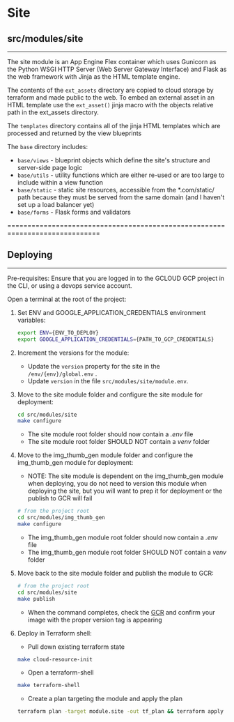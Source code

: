 # Site
## src/modules/site
-------------------------------------------------------------------
The site module is an App Engine Flex container which uses Gunicorn as the Python WSGI HTTP Server (Web Server Gateway Interface) and Flask as the web framework with Jinja as the HTML template engine.

The contents of the `ext_assets` directory are copied to cloud storage by terraform and made public to the web. To embed an external asset in an HTML template use the `ext_asset()` jinja macro with the objects relative path in the ext_assets directory.

The `templates` directory contains all of the jinja HTML templates which are processed and returned by the view blueprints

The `base` directory includes:

- `base/views` - blueprint objects which define the site's structure and server-side page logic
- `base/utils` - utility functions which are either re-used or are too large to include within a view function
- `base/static` - static site resources, accessible from the *.com/static/ path because they must be served from the same domain (and I haven't set up a load balancer yet)
- `base/forms` - Flask forms and validators

=============================================================================

## Deploying
-------------------------------------------------------------------
Pre-requisites: 
Ensure that you are logged in to the GCLOUD GCP project in the CLI, or using a devops service account.

Open a terminal at the root of the project:
1. Set ENV and GOOGLE_APPLICATION_CREDENTIALS environment variables:
    ```bash
    export ENV={ENV_TO_DEPLOY}
    export GOOGLE_APPLICATION_CREDENTIALS={PATH_TO_GCP_CREDENTIALS}
    ```

2. Increment the versions for the module:
    * Update the `version` property for the site in the `/env/{env}/global.env` .
    * Update `version` in the file `src/modules/site/module.env`. 

3. Move to the site module folder and configure the site module for deployment:
    ```bash
    cd src/modules/site
    make configure
    ```
    * The site module root folder should now contain a *.env* file
    * The site module root folder SHOULD NOT contain a *venv* folder

4. Move to the img_thumb_gen module folder and configure the img_thumb_gen module for deployment:
    * NOTE: The site module is dependent on the img_thumb_gen module when deploying, you do not need to version this module when deploying the site, but you will want to prep it for deployment or the publish to GCR will fail
    ```bash
    # from the project root
    cd src/modules/img_thumb_gen
    make configure
    ```
    * The img_thumb_gen module root folder should now contain a *.env* file
    * The img_thumb_gen module root folder SHOULD NOT contain a *venv* folder

5. Move back to the site module folder and publish the module to GCR:
    ```bash
    # from the project root
    cd src/modules/site
    make publish
    ```
    * When the command completes, check the [GCR](https://console.cloud.google.com/gcr/images/caendr/global/caendr-site?authuser=1&project=caendr) and confirm your image with the proper version tag is appearing

6. Deploy in Terraform shell:
    * Pull down existing terraform state
    ```bash
    make cloud-resource-init
    ```
    * Open a terraform-shell
    ```bash
    make terraform-shell
    ```
    * Create a plan targeting the module and apply the plan
    ```bash
    terraform plan -target module.site -out tf_plan && terraform apply tf_plan
    ```
